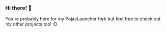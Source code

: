 ### Hi there! 👋

You're probably here for my PojavLauncher fork but feel free to check out my other projects too! :D
